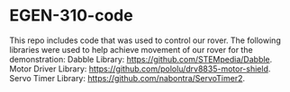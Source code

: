 # EGEN-310-code
This repo includes code that was used to control our rover.
The following libraries were used to help achieve movement of our rover for the demonstration: 
Dabble Library: https://github.com/STEMpedia/Dabble.
Motor Driver Library: https://github.com/pololu/drv8835-motor-shield.
Servo Timer Library: https://github.com/nabontra/ServoTimer2.

